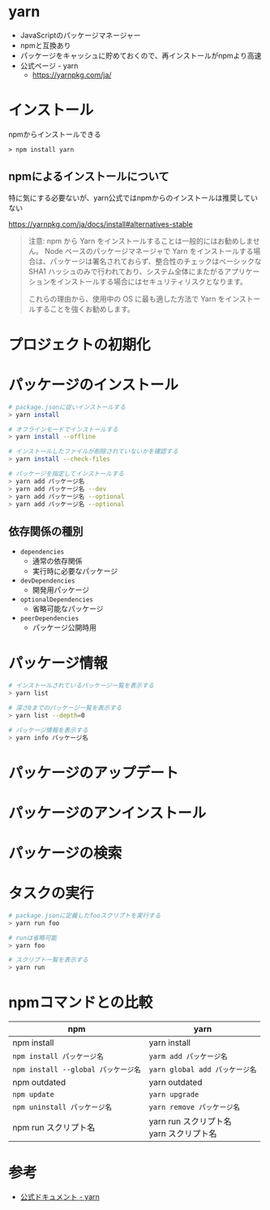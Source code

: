# yarn

- JavaScriptのパッケージマネージャー
- npmと互換あり
- パッケージをキャッシュに貯めておくので、再インストールがnpmより高速
- 公式ページ - yarn
    - https://yarnpkg.com/ja/

# インストール

npmからインストールできる

```
> npm install yarn
```

## npmによるインストールについて

特に気にする必要ないが、yarn公式ではnpmからのインストールは推奨していない

https://yarnpkg.com/ja/docs/install#alternatives-stable


> 注意: npm から Yarn をインストールすることは一般的にはお勧めしません。 Node ベースのパッケージマネージャで Yarn をインストールする場合は、パッケージは署名されておらず、整合性のチェックはベーシックな SHA1 ハッシュのみで行われており、システム全体にまたがるアプリケーションをインストールする場合にはセキュリティリスクとなります。
>
> これらの理由から、使用中の OS に最も適した方法で Yarn をインストールすることを強くお勧めします。

# プロジェクトの初期化

# パッケージのインストール

```sh
# package.jsonに従いインストールする
> yarn install

# オフラインモードでインストールする
> yarn install --offline

# インストールしたファイルが削除されていないかを確認する
> yarn install --check-files

# パッケージを指定してインストールする
> yarn add パッケージ名
> yarn add パッケージ名 --dev
> yarn add パッケージ名 --optional
> yarn add パッケージ名 --optional
```

## 依存関係の種別

- `dependencies`
    - 通常の依存関係
    - 実行時に必要なパッケージ
- `devDependencies`
    - 開発用パッケージ
- `optionalDependencies`
    - 省略可能なパッケージ
- `peerDependencies`
    - パッケージ公開時用


# パッケージ情報

```sh
# インストールされているパッケージ一覧を表示する
> yarn list

# 深さ0までのパッケージ一覧を表示する
> yarn list --depth=0

# パッケージ情報を表示する
> yarn info パッケージ名
```

# パッケージのアップデート

# パッケージのアンインストール

# パッケージの検索

# タスクの実行

```sh
# package.jsonに定義したfooスクリプトを実行する
> yarn run foo

# runは省略可能
> yarn foo

# スクリプト一覧を表示する
> yarn run
```

# npmコマンドとの比較

|npm|yarn|
|---|---|
|npm install|yarn install|
|`npm install パッケージ名`|`yarm add パッケージ名`|
|`npm install --global パッケージ名`|`yarn global add パッケージ名`|
|npm outdated|yarn outdated|
|`npm update`|`yarn upgrade`|
|`npm uninstall パッケージ名`|`yarn remove パッケージ名`|
|npm run スクリプト名|yarn run スクリプト名<br>yarn スクリプト名|

# 参考

- [公式ドキュメント - yarn](https://yarnpkg.com/ja/docs)
